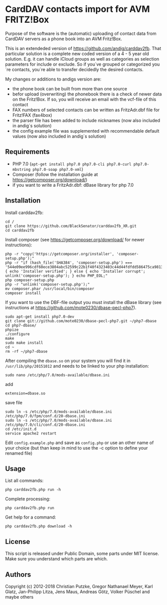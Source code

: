 # CardDAV contacts import for AVM FRITZ!Box

Purpose of the software is the (automatic) uploading of contact data from CardDAV servers as a phone book into an AVM Fritz!Box.

This is an extendeded version of https://github.com/andig/carddav2fb. That particular solution is a complete new coded version of a 4 - 5 year old solution. E.g. it can handle iCloud groups as well as categories as selection parameters for include or exclude. So if you´ve grouped or categorized you´re contacts, you´re able to transfer decidedly the desired contacts.  

My changes or additions to andigs version are:

  * the phone book can be built from more than one source
  * befor upload (overwriting) the phonebook there is a check of newer data on the Fritz!Box. If so, you will receive an email with the vcf-file of this contact
  * FAX numbers of selected contacts can be written as FritzAdr.dbf file for Fritz!FAX (fax4box)
  * the parser file has been added to include nicknames (now also included in andig´s solution)
  * the config example file was supplemented with recommendable default values (now also included in andig´s solution)

## Requirements

  * PHP 7.0 (`apt-get install php7.0 php7.0-cli php7.0-curl php7.0-mbstring php7.0-soap php7.0-xml`)
  * Composer (follow the installation guide at https://getcomposer.org/download/)
  * if you want to write a FritzAdr.dbf: dBase library for php 7.0

## Installation

Install carddav2fb:

    cd /
    git clone https://github.com/BlackSenator/carddav2fb_XR.git
    cd carddav2fb
    
Install composer (see https://getcomposer.org/download/ for newer instructions):

    php -r "copy('https://getcomposer.org/installer', 'composer-setup.php');"
    php -r "if (hash_file('SHA384', 'composer-setup.php') === '544e09ee996cdf60ece3804abc52599c22b1f40f4323403c44d44fdfdd586475ca9813a858088ffbc1f233e9b180f061') { echo 'Installer verified'; } else { echo 'Installer corrupt'; unlink('composer-setup.php'); } echo PHP_EOL;"
    php composer-setup.php
    php -r "unlink('composer-setup.php');"
    mv composer.phar /usr/local/bin/composer
    composer install

If you want to use the DBF-file output you must install the dBase library (see instructions at https://github.com/mote0230/dbase-pecl-php7).

    sudo apt-get install php7.0-dev
    git clone git://github.com/mote0230/dbase-pecl-php7.git ~/php7-dbase
    cd php7-dbase/
    phpize
    ./configure
    make
    sudo make install
    cd ~
    rm -rf ~/php7-dbase

  After compiling the `dbase.so` on your system you will find it in `/usr/lib/php/20151012` and needs to be linked to your php installation:

    sudo nano /etc/php/7.0/mods-available/dbase.ini
  add
  
    extension=dbase.so
  save file
  
    sudo ln -s /etc/php/7.0/mods-available/dbase.ini /etc/php/7.0/fpm/conf.d/20-dbase.ini
    sudo ln -s /etc/php/7.0/mods-available/dbase.ini /etc/php/7.0/cli/conf.d/20-dbase.ini
    cd /etc/init.d
    service apache2 restart


Edit `config.example.php` and save as `config.php` or use an other name of your choice (but than keep in mind to use the -c option to define your renamed file)

## Usage

List all commands:

    php carddav2fb.php run -h

Complete processing:

    php carddav2fb.php run

Get help for a command:

    php carddav2fb.php download -h


## License
This script is released under Public Domain, some parts under MIT license. Make sure you understand which parts are which.

## Authors
Copyright (c) 2012-2018 Christian Putzke, Gregor Nathanael Meyer, Karl Glatz, Jan-Philipp Litza, Jens Maus, Andreas Götz, Volker Püschel and maybe others
